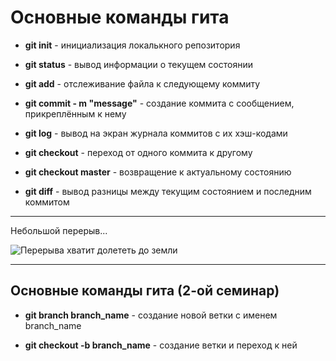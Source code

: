 # Основные команды гита

- **git init** - инициализация локалькного репозитория

- **git status** - вывод информации о текущем состоянии

- **git add** - отслеживание файла к следующему коммиту

- **git commit - m "message"** - создание коммита с сообщением, прикреплённым к нему

- **git log** - вывод на экран журнала коммитов с их хэш-кодами

- **git checkout** - переход от одного коммита к другому

- **git checkout master** - возвращение к актуальному состоянию

- **git diff** - вывод разницы между текущим состоянием и последним коммитом

---

Небольшой перерыв...

![Перерыва хватит долететь до земли](vibing.jpg "Я свободен, словно птица в небесах")

---

## Основные команды гита (2-ой семинар)

- **git branch branch_name** - создание новой ветки с именем branch_name

- **git checkout -b branch_name** - создание ветки и переход к ней